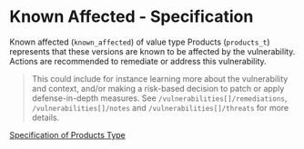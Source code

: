 # Known Affected - Specification

Known affected (`known_affected`) of value type Products (`products_t`) represents that these versions are known to be
affected by the vulnerability. Actions are recommended to remediate or address this vulnerability.

> This could include for instance learning more about the vulnerability and context, and/or making a risk-based decision
> to patch or apply defense-in-depth measures. See `/vulnerabilities[]/remediations`, `/vulnerabilities[]/notes` and
> `/vulnerabilities[]/threats` for more details.

[Specification of Products Type](../../../types/products-spec.en.md)
